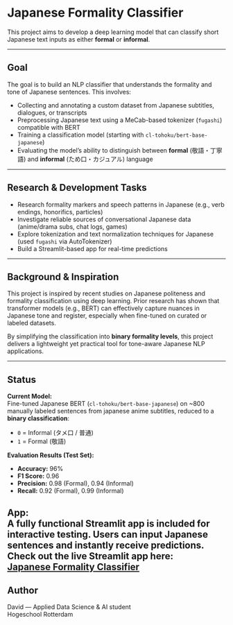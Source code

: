 # Japanese Formality Classifier

This project aims to develop a deep learning model that can classify short Japanese text inputs as either **formal** or **informal**.

---

## Goal

The goal is to build an NLP classifier that understands the formality and tone of Japanese sentences. This involves:

- Collecting and annotating a custom dataset from Japanese subtitles, dialogues, or transcripts
- Preprocessing Japanese text using a MeCab-based tokenizer (`fugashi`) compatible with BERT
- Training a classification model (starting with `cl-tohoku/bert-base-japanese`)
- Evaluating the model’s ability to distinguish between **formal** (敬語・丁寧語) and **informal** (ため口・カジュアル) language

---

## Research & Development Tasks

- Research formality markers and speech patterns in Japanese (e.g., verb endings, honorifics, particles)
- Investigate reliable sources of conversational Japanese data (anime/drama subs, chat logs, games)
- Explore tokenization and text normalization techniques for Japanese (used `fugashi` via AutoTokenizer)
- Build a Streamlit-based app for real-time predictions

---

## Background & Inspiration

This project is inspired by recent studies on Japanese politeness and formality classification using deep learning. Prior research has shown that transformer models (e.g., BERT) can effectively capture nuances in Japanese tone and register, especially when fine-tuned on curated or labeled datasets.

By simplifying the classification into **binary formality levels**, this project delivers a lightweight yet practical tool for tone-aware Japanese NLP applications.

---

## Status

**Current Model:**  
Fine-tuned Japanese BERT (`cl-tohoku/bert-base-japanese`) on ~800 manually labeled sentences from japanese anime subtitles, reduced to a **binary classification**:
- `0` = Informal (タメ口 / 普通)
- `1` = Formal (敬語)

**Evaluation Results (Test Set):**
- **Accuracy:** 96%
- **F1 Score:** 0.96
- **Precision:** 0.98 (Formal), 0.94 (Informal)
- **Recall:** 0.92 (Formal), 0.99 (Informal)

**App:**  
A fully functional **Streamlit app** is included for interactive testing. Users can input Japanese sentences and instantly receive predictions.
Check out the live Streamlit app here:  
[Japanese Formality Classifier](https://politeness-classifier-jp.streamlit.app/)
---

## Author

David — Applied Data Science & AI student  
Hogeschool Rotterdam
